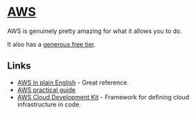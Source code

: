 # [AWS](https://aws.amazon.com/)
AWS is genuinely pretty amazing for what it allows you to do.

It also has a [generous free tier](https://aws.amazon.com/free/).

## Links
- [AWS in plain English](https://www.expeditedssl.com/aws-in-plain-english) - Great reference.
- [AWS practical guide](https://github.com/open-guides/og-aws#readme)
- [AWS Cloud Development Kit](https://github.com/awslabs/aws-cdk#readme) - Framework for defining cloud infrastructure in code.